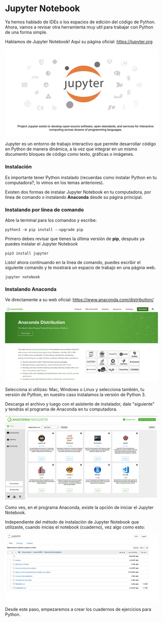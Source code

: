 # Jupyter Notebook

Ya hemos hablado de IDEs o los espacios de edición del código de Python. Ahora, vamos a revisar otra herramienta muy util para trabajar con Python de una forma simple.

Hablamos de Jupyter Notebook! Aquí su página oficial: https://jupyter.org

![Jupyter Notebook](jupyter1.jpg)


Jupyter es un entorno de trabajo interactivo que permite desarrollar código en Python de manera dinámica, a la vez que integrar en un mismo documento bloques de código como texto, gráficas o imágenes.


### Instalación

Es importante tener Python instalado (recuerdas como instalar Python en tu computadora?, lo vimos en los temas anteriores).

Existen dos formas de instalar Jupyter Notebook en tu computadora, por línea de comando o instalando **Anaconda** desde su página principal.


### Instalando por línea de comando

Abre la terminal para los comandos y escribe:

>

    python3 -m pip install --upgrade pip

Primero debes revisar que tienes la última versión de **pip**, después ya puedes instalar el Jupyter Notebook

    pip3 install jupyter

Listo!  ahora continuando en la linea de comando, puedes escribir el siguiente comando y te mostrará un espacio de trabajo en una página web.

    jupyter notebook


### Instalando Anaconda

Ve directamente a su web oficial:
https://www.anaconda.com/distribution/

![Anaconda](anaconda1.jpg)

Selecciona si utilizas: Mac, Windows o Linux y selecciona también, tu versión de Python, en nuestro caso instalamos la versión de Python 3.

Descarga el archivo y luego con el asistente de instalador, dale "siguiente" y tendrás el programa de Anaconda en tu computadora.

![Anaconda en tu computadora](anaconda2.jpg)

Como ves, en el programa Anaconda, existe la opción de iniciar el Jupyter Notebook.




Independiente del método de instalación de Jupyter Notebook que utilizaste, cuando inicias el notebook (cuaderno), vez algo como esto:

![](jn1.jpg)

Desde este paso, empezaremos a crear los cuadernos de ejercicios para Python.
